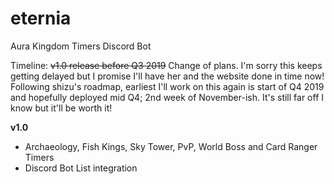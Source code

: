 # eternia
Aura Kingdom Timers Discord Bot

Timeline: ~~v1.0 release before Q3 2019~~ Change of plans. I'm sorry this keeps getting delayed but I promise I'll have her and the website done in time now! Following shizu's roadmap, earliest I'll work on this again is start of Q4 2019 and hopefully deployed mid Q4; 2nd week of November-ish. It's still far off I know but it'll be worth it!

**v1.0**

- Archaeology, Fish Kings, Sky Tower, PvP, World Boss and Card Ranger Timers
- Discord Bot List integration
